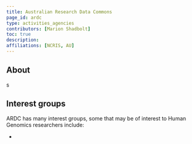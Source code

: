 ```yaml
---
title: Australian Research Data Commons
page_id: ardc
type: activities_agencies
contributors: [Marion Shadbolt]
toc: true
description: 
affiliations: [NCRIS, AU]
---
```


## About

s

## Interest groups 

ARDC has many interest groups, some that may be of interest to Human Genomics researchers include:

- 